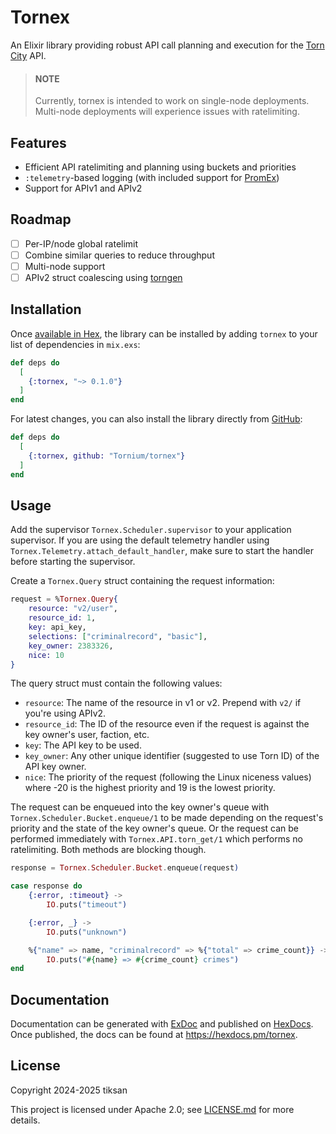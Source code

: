 # Tornex
An Elixir library providing robust API call planning and execution for the [Torn City](https://torn.com) API.

> #### NOTE
> Currently, tornex is intended to work on single-node deployments. Multi-node deployments will experience issues with ratelimiting.

## Features
- Efficient API ratelimiting and planning using buckets and priorities
- `:telemetry`-based logging (with included support for [PromEx](https://hex.pm/packages/prom_ex))
- Support for APIv1 and APIv2

## Roadmap
- [ ] Per-IP/node global ratelimit
- [ ] Combine similar queries to reduce throughput
- [ ] Multi-node support
- [ ] APIv2 struct coalescing using [torngen](https://github.com/Tornium/torngen)

## Installation
Once [available in Hex](https://hex.pm/docs/publish), the library can be installed
by adding `tornex` to your list of dependencies in `mix.exs`:

```elixir
def deps do
  [
    {:tornex, "~> 0.1.0"}
  ]
end
```

For latest changes, you can also install the library directly from [GitHub](https://github.com/Tornium/tornex):

```elixir
def deps do
  [
    {:tornex, github: "Tornium/tornex"}
  ]
end
```

## Usage
Add the supervisor `Tornex.Scheduler.supervisor` to your application supervisor. If you are using the default telemetry handler using `Tornex.Telemetry.attach_default_handler`, make sure to start the handler before starting the supervisor.

Create a `Tornex.Query` struct containing the request information:
```elixir
request = %Tornex.Query{
    resource: "v2/user",
    resource_id: 1,
    key: api_key,
    selections: ["criminalrecord", "basic"],
    key_owner: 2383326,
    nice: 10
}
```

The query struct must contain the following values:
- `resource`: The name of the resource in v1 or v2. Prepend with `v2/` if you're using APIv2.
- `resource_id`: The ID of the resource even if the request is against the key owner's user, faction, etc.
- `key`: The API key to be used.
- `key_owner`: Any other unique identifier (suggested to use Torn ID) of the API key owner.
- `nice`: The priority of the request (following the Linux niceness values) where -20 is the highest priority and 19 is the lowest priority.

The request can be enqueued into the key owner's queue with `Tornex.Scheduler.Bucket.enqueue/1` to be made depending on the request's priority and the state of the key owner's queue. Or the request can be performed immediately with `Tornex.API.torn_get/1` which performs no ratelimiting. Both methods are blocking though.

```elixir
response = Tornex.Scheduler.Bucket.enqueue(request)

case response do
    {:error, :timeout} ->
        IO.puts("timeout")

    {:error, _} ->
        IO.puts("unknown")

    %{"name" => name, "criminalrecord" => %{"total" => crime_count}} ->
        IO.puts("#{name} => #{crime_count} crimes")
end
```

## Documentation
Documentation can be generated with [ExDoc](https://github.com/elixir-lang/ex_doc) and published on [HexDocs](https://hexdocs.pm). Once published, the docs can be found at <https://hexdocs.pm/tornex>.

## License
Copyright 2024-2025 tiksan

This project is licensed under Apache 2.0; see [LICENSE.md](LICENSE.md) for more details.
